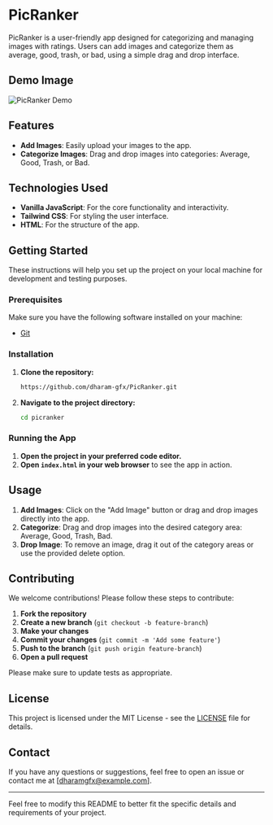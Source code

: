 # PicRanker

PicRanker is a user-friendly app designed for categorizing and managing images with ratings. Users can add images and categorize them as average, good, trash, or bad, using a simple drag and drop interface.

## Demo Image

![PicRanker Demo](./assets/demo.png)

## Features

- **Add Images**: Easily upload your images to the app.
- **Categorize Images**: Drag and drop images into categories: Average, Good, Trash, or Bad.

## Technologies Used

- **Vanilla JavaScript**: For the core functionality and interactivity.
- **Tailwind CSS**: For styling the user interface.
- **HTML**: For the structure of the app.

## Getting Started

These instructions will help you set up the project on your local machine for development and testing purposes.

### Prerequisites

Make sure you have the following software installed on your machine:

- [Git](https://git-scm.com/)

### Installation

1. **Clone the repository:**
    ```sh
    https://github.com/dharam-gfx/PicRanker.git
    ```
2. **Navigate to the project directory:**
    ```sh
    cd picranker
    ```

### Running the App

1. **Open the project in your preferred code editor.**
2. **Open `index.html` in your web browser** to see the app in action.

## Usage

1. **Add Images**: Click on the "Add Image" button or drag and drop images directly into the app.
2. **Categorize**: Drag and drop images into the desired category area: Average, Good, Trash, Bad.
3. **Drop Image**: To remove an image, drag it out of the category areas or use the provided delete option.

## Contributing

We welcome contributions! Please follow these steps to contribute:

1. **Fork the repository**
2. **Create a new branch** (`git checkout -b feature-branch`)
3. **Make your changes**
4. **Commit your changes** (`git commit -m 'Add some feature'`)
5. **Push to the branch** (`git push origin feature-branch`)
6. **Open a pull request**

Please make sure to update tests as appropriate.

## License

This project is licensed under the MIT License - see the [LICENSE](LICENSE) file for details.

## Contact

If you have any questions or suggestions, feel free to open an issue or contact me at [dharamgfx@example.com].

---

Feel free to modify this README to better fit the specific details and requirements of your project.